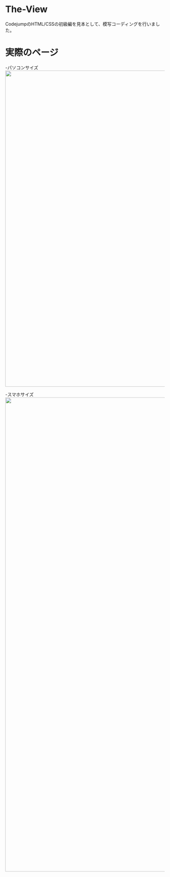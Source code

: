 # The-View
CodejumpのHTML/CSSの初級編を見本として、模写コーディングを行いました。

# 実際のページ

-パソコンサイズ
<img height="1000" src="https://github.com/Inoue-T826/html_lesson2/assets/170819367/95a668c6-fd61-43dc-a7dc-70e96111db9b">
<br >

-スマホサイズ
<img height="1500" src="https://github.com/Inoue-T826/html_lesson2/assets/170819367/842546bf-e10e-4635-9b3c-124d1a6c604b">
